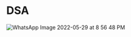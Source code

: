 # DSA
![WhatsApp Image 2022-05-29 at 8 56 48 PM](https://user-images.githubusercontent.com/106109563/208146865-6ef057be-fdfc-4911-863b-931f50aa6357.jpeg)
